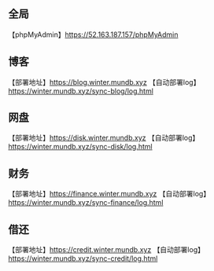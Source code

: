 ## 全局

【phpMyAdmin】https://52.163.187.157/phpMyAdmin

## 博客

【部署地址】https://blog.winter.mundb.xyz
【自动部署log】https://winter.mundb.xyz/sync-blog/log.html

## 网盘

【部署地址】https://disk.winter.mundb.xyz
【自动部署log】https://winter.mundb.xyz/sync-disk/log.html

## 财务

【部署地址】https://finance.winter.mundb.xyz
【自动部署log】https://winter.mundb.xyz/sync-finance/log.html

## 借还

【部署地址】https://credit.winter.mundb.xyz
【自动部署log】https://winter.mundb.xyz/sync-credit/log.html